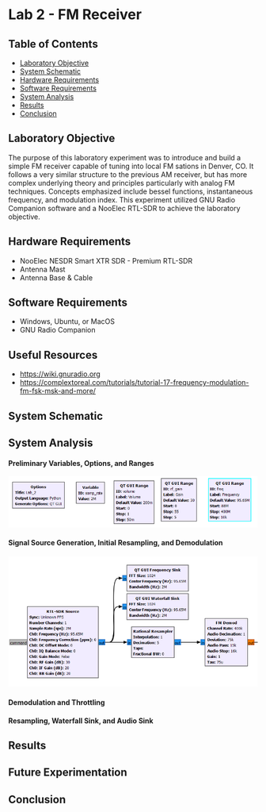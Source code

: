 # Lab 2 - FM Receiver

## Table of Contents
- [Laboratory Objective](#laboratory-objective)
- [System Schematic](#system-schematic)
- [Hardware Requirements](#technology-description)
- [Software Requirements](#technology-description)
- [System Analysis](#system-analysis)
- [Results](#results)
- [Conclusion](#conclusion)

## Laboratory Objective
The purpose of this laboratory experiment was to introduce and build a simple FM receiver capable of tuning into local FM sations in Denver, CO. It follows a very similar structure to the previous AM receiver, but has more complex underlying theory and principles particularly with analog FM techniques. Concepts emphasized include bessel functions, instantaneous frequency, and modulation index. This experiment utilized GNU Radio Companion software and a NooElec RTL-SDR to achieve the laboratory objective.

## Hardware Requirements
- NooElec NESDR Smart XTR SDR - Premium RTL-SDR
- Antenna Mast
- Antenna Base & Cable

## Software Requirements
- Windows, Ubuntu, or MacOS
- GNU Radio Companion

## Useful Resources
- https://wiki.gnuradio.org
- https://complextoreal.com/tutorials/tutorial-17-frequency-modulation-fm-fsk-msk-and-more/

## System Schematic

## System Analysis
#### Preliminary Variables, Options, and Ranges
![image](https://github.com/leoki6/Digital-Communications/blob/main/L2_FM_RECEIVER/Additional_Figures/prelim_vars.png)

#### Signal Source Generation, Initial Resampling, and Demodulation
![image](https://github.com/leoki6/Digital-Communications/blob/main/L2_FM_RECEIVER/Additional_Figures/generation_resample_demod.png)

#### Demodulation and Throttling

#### Resampling, Waterfall Sink, and Audio Sink

## Results

## Future Experimentation

## Conclusion

